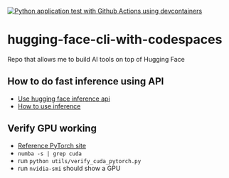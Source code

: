 [![Python application test with Github Actions using devcontainers](https://github.com/nogibjj/hugging-face-cli-with-codespaces/actions/workflows/main.yml/badge.svg)](https://github.com/nogibjj/hugging-face-cli-with-codespaces/actions/workflows/main.yml)


# hugging-face-cli-with-codespaces
Repo that allows me to build AI tools on top of Hugging Face


## How to do fast inference using API

* [Use hugging face inference api](https://gradio.app/using_hugging_face_integrations/#using-hugging-face-inference-api)
* [How to use inference](https://huggingface.co/docs/huggingface_hub/how-to-inference)

## Verify GPU working

* [Reference PyTorch site](https://pytorch.org/get-started/locally/)
* `numba -s | grep cuda`
* run `python utils/verify_cuda_pytorch.py`
* run `nvidia-smi` should show a GPU

